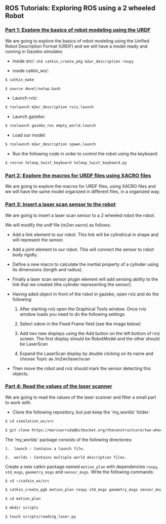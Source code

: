 ## ROS Tutorials: Exploring ROS using a 2 wheeled Robot

### [Part 1: Explore the basics of robot modeling using the URDF](http://www.theconstructsim.com/ros-projects-exploring-ros-using-2-wheeled-robot-part-1/)

We are going to explore the basics of robot modeling using the Unified Robot Description Format (URDF) and we will have a model ready and running in Gazebo simulator.

* inside src/:
```sh$ catkin_create_pkg m2wr_description rospy```

* inside catkin_ws/:
```sh
$ catkin_make

$ source devel/setup.bash
```

* Launch rviz:
```sh
$ roslaunch m2wr_description rviz.launch 
```

* Launch gazebo:
```sh
$ roslaunch gazebo_ros empty_world.launch
```

* Load our model:
```sh
$ roslaunch m2wr_description spawn.launch 
```

* Run the following code in order to control the robot using the keyboard:
```sh
$ rosrun teleop_twist_keyboard teleop_twist_keyboard.py
```

### [Part 2: Explore the macros for URDF files using XACRO files](http://www.theconstructsim.com/ros-projects-exploring-ros-using-2-wheeled-robot-part-1/#part2)

We are going to explore the macros for URDF files, using XACRO files and we will have the same model organized in different files, in a organized way.

### [Part 3: Insert a laser scan sensor to the robot](http://www.theconstructsim.com/ros-projects-exploring-ros-using-2-wheeled-robot-part-1/#part3)

We are going to insert a laser scan sensor to a 2 wheeled robot the robot.

We will modify the urdf file (m2wr.xacro) as follows:

* Add a link element to our robot. This link will be cylindrical in shape and will represent the sensor.

* Add a joint element to our robot. This will connect the sensor to robot body rigidly.

* Define a new macro to calculate the inertial property of a cylinder using its dimensions (length and radius).

* Finally a laser scan sensor plugin element will add sensing ability to the link that we created (the cylinder representing the sensor).

* Having aded object in front of the robot in gazebo, open rviz and do the following:

	1. After starting rviz open the Graphical Tools window. Once rviz window loads you need to do the following settings

	2. Select odom in the Fixed Frame field (see the image below)
	
	3. Add two new displays using the Add button on the left bottom of rviz screen. The first display should be RobotModel and the other should be LaserScan
	
	4. Expand the LaserScan display by double clicking on its name and choose Topic as /m2wr/laser/scan

* Then move the robot and rviz should mark the sensor detecting this objects.

### [Part 4: Read the values of the laser scanner](http://www.theconstructsim.com/ros-projects-exploring-ros-using-2-wheeled-robot-part-1/#part4)

We are going to read the values of the laser scanner and filter a small part to work with.

* Clone the following repository, but just keep the 'my_worlds' folder:
```sh
$ cd simulation_ws/src

$ git clone https://marcoarruda@bitbucket.org/theconstructcore/two-wheeled-robot-simulation.git
```

The 'my_worlds' package consists of the following directories:

	1.	launch : Contains a launch file.

	2.	worlds : Contains multiple world description files.

Create a new catkin package named ```motion_plan``` with dependencies ```rospy```, ```std_msgs```, ```geometry_msgs``` and ```sensor_msgs```. Write the following commands:

```sh
$ cd ~/catkin_ws/src 

$ catkin_create_pgk motion_plan rospy std_msgs geometry_msgs sensor_msgs 

$ cd motion_plan 

$ mkdir scripts 

$ touch scripts/reading_laser.py
```


